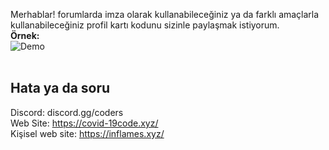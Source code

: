 Merhablar! forumlarda imza olarak kullanabileceğiniz ya da farklı amaçlarla kullanabileceğiniz profil kartı kodunu sizinle paylaşmak istiyorum.
<br>
<b>Örnek:</b><br>
![Demo](https://cdn.discordapp.com/attachments/918598207938916402/918598704078946374/unknown.png)
<br>
<br>
## Hata ya da soru 
Discord: discord.gg/coders<br>
Web Site: https://covid-19code.xyz/<br>
Kişisel web site: https://inflames.xyz/
